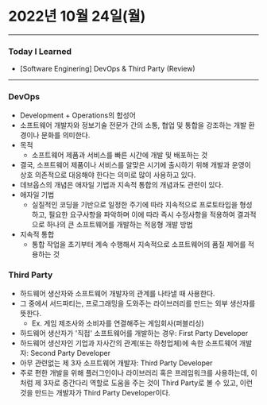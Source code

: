 # 2022년 10월 24일(월)

---

### Today I Learned 

- [Software Enginering] DevOps & Third Party (Review)

---

### DevOps

- Development + Operations의 합성어
- 소프트웨어 개발자와 정보기술 전문가 간의 소통, 협업 및 통합을 강조하는 개발 환경이나 문화를 의미한다.
- 목적
  - 소프트웨어 제품과 서비스를 빠른 시간에 개발 및 배포하는 것
- 결국, 소프트웨어 제품이나 서비스를 알맞은 시기에 출시하기 위해 개발과 운영이 상호 의존적으로 대응해야 한다는 의미로 많이 사용하고 있다.
- 데브옵스의 개념은 애자일 기법과 지속적 통합의 개념과도 관련이 있다.
- 애자일 기법
  - 실질적인 코딩을 기반으로 일정한 주기에 따라 지속적으로 프로토타입을 형성하고, 필요한 요구사항을 파악하며 이에 따라 즉시 수정사항을 적용하여 결과적으로 하나의 큰 소프트웨어를 개발하는 적응형 개발 방법
- 지속적 통합
  - 통합 작업을 초기부터 계속 수행해서 지속적으로 소프트웨어의 품질 제어를 적용하는 것

### Third Party

- 하드웨어 생산자와 소프트웨어 개발자의 관계를 나타낼 때 사용한다.
- 그 중에서 서드파티는, 프로그래밍을 도와주는 라이브러리를 만드는 외부 생산자를 뜻한다.
  - Ex. 게임 제조사와 소비자를 연결해주는 게임회사(퍼블리싱)
- 하드웨어 생산자가 '직접' 소프트웨어를 개발하는 경우: First Party Developer
- 하드웨어 생산자인 기업과 자사간의 관계(또는 하청업체)에 속한 소프트웨어 개발자: Second Party Developer
- 아무 관련없는 제 3자 소프트웨어 개발자: Third Party Developer
- 주로 편한 개발을 위해 플러그인이나 라이브러리 혹은 프레임워크를 사용하는데, 이처럼 제 3자로 중간다리 역할로 도움을 주는 것이 Third Party로 볼 수 있고, 이런 것을 만드는 개발자가 Third Party Developer이다.